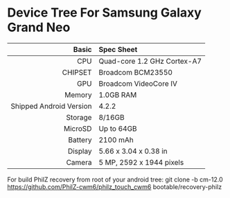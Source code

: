Device Tree For Samsung Galaxy Grand Neo
============================

Basic   | Spec Sheet
-------:|:-------------------------
CPU     | Quad-core 1.2 GHz Cortex-A7
CHIPSET | Broadcom BCM23550
GPU     | Broadcom VideoCore IV
Memory  | 1.0GB RAM
Shipped Android Version | 4.2.2
Storage | 8/16GB
MicroSD | Up to 64GB
Battery | 2100 mAh
Display | 5.66 x 3.04 x 0.38 in
Camera  | 5 MP, 2592 x 1944 pixels


For build PhilZ recovery from root of your android tree:
git clone -b cm-12.0 https://github.com/PhilZ-cwm6/philz_touch_cwm6 bootable/recovery-philz
